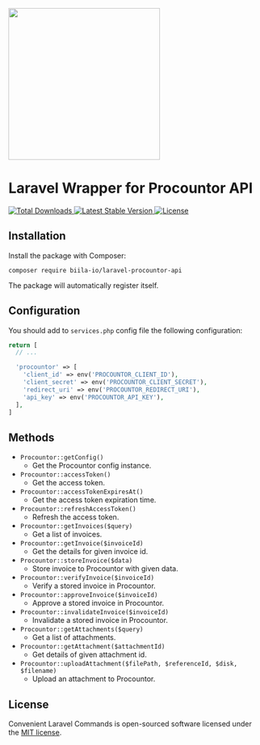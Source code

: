 <p>
  <img src="https://biila.io/storage/logos/biila-dev-blue.svg" width="300">
</p>

# Laravel Wrapper for Procountor API

<p>
  <a href="https://packagist.org/packages/biila-io/laravel-procountor-api">
    <img src="https://img.shields.io/packagist/dt/biila-io/laravel-procountor-api" alt="Total Downloads">
  </a>
  <a href="https://packagist.org/packages/biila-io/laravel-procountor-api">
    <img src="https://img.shields.io/packagist/v/biila-io/laravel-procountor-api" alt="Latest Stable Version">
  </a>
  <a href="https://packagist.org/packages/biila-io/laravel-procountor-api">
    <img src="https://img.shields.io/packagist/l/biila-io/laravel-procountor-api" alt="License">
  </a>
</p>

## Installation

Install the package with Composer:

    composer require biila-io/laravel-procountor-api

The package will automatically register itself.

## Configuration

You should add to `services.php` config file the following configuration:

```php
return [
  // ...

  'procountor' => [
    'client_id' => env('PROCOUNTOR_CLIENT_ID'),
    'client_secret' => env('PROCOUNTOR_CLIENT_SECRET'),
    'redirect_uri' => env('PROCOUNTOR_REDIRECT_URI'),
    'api_key' => env('PROCOUNTOR_API_KEY'),
  ],
]
```

## Methods

- `Procountor::getConfig()`
  - Get the Procountor config instance.
- `Procountor::accessToken()`
  - Get the access token.
- `Procountor::accessTokenExpiresAt()`
  - Get the access token expiration time.
- `Procountor::refreshAccessToken()`
  - Refresh the access token.
- `Procountor::getInvoices($query)`
  - Get a list of invoices.
- `Procountor::getInvoice($invoiceId)`
  - Get the details for given invoice id.
- `Procountor::storeInvoice($data)`
  - Store invoice to Procountor with given data.
- `Procountor::verifyInvoice($invoiceId)`
  - Verify a stored invoice in Procountor.
- `Procountor::approveInvoice($invoiceId)`
  - Approve a stored invoice in Procountor.
- `Procountor::invalidateInvoice($invoiceId)`
  - Invalidate a stored invoice in Procountor.
- `Procountor::getAttachments($query)`
  - Get a list of attachments.
- `Procountor::getAttachment($attachmentId)`
  - Get details of given attachment id.
- `Procountor::uploadAttachment($filePath, $referenceId, $disk, $filename)`
  - Upload an attachment to Procountor.

## License

Convenient Laravel Commands is open-sourced software licensed under the [MIT license](LICENSE.md).
